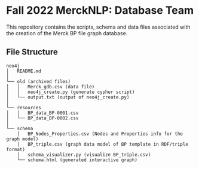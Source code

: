 # Fall 2022 MerckNLP: Database Team
This repository contains the scripts, schema and data files associated with the creation of the Merck BP file graph database.

## File Structure
```
neo4j
│   README.md
│
└── old (archived files)
│   │   Merck_gdb.csv (data file)
│   │   neo4j_create.py (generate cypher script)
│   └── output.txt (output of neo4j_create.py)
│   
└── resources
│   │   BP_data_BP-0001.csv
│   └── BP_data_BP-0002.csv
│       
└── schema
    │   BP_Nodes_Properties.csv (Nodes and Properties info for the graph model)
    │   BP_triple.csv (graph data model of BP template in RDF/triple format)
    │   schema_visualizer.py (visualize BP_triple.csv)
    └── schema.html (generated interactive graph)
```